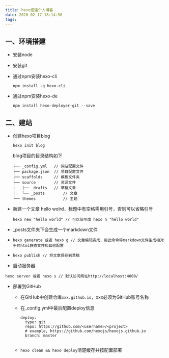 ```yaml
---
title: hexo搭建个人博客
date: 2020-02-17 18:14:50
tags:
---
```


## 一、环境搭建

- 安装node

- 安装git

- 通过npm安装hexo-cli

  ```
  npm install -g hexo-cli
  
  ```
  
- 通过npm安装hexo-de

  ```
  npm install hexo-deployer-git --save
  
  ```

## 二、建站

- 创建hexo项目blog

  ```
  hexo init blog
  
  ```

  blog项目的目录结构如下

  ```
  ├── _config.yml 	// 网站配置文件
  ├── package.json 	// 项目配置文件
  ├── scaffolds		// 模板文件夹
  ├── source  		// 资源文件
  |   ├── _drafts  	// 草稿文章
  |   └── _posts 		// 文章
  └── themes 			// 主题
  
  ```

  

- 新建一个文章 hello wolrd，标题中有空格需用引号，否则可以省略引号

  ```
  hexo new "hello world" // 可以简写成 hexo n "hello world"
  
  ```

- _posts文件夹下会生成一个markdown文件

- ```
  hexo generate 或者 hexo g // 文章编辑完成，用此命令将markdown文件生成相对于的html静态文件和其他配置
  
  ```

- ```
  hexo publish // 将文章保存到草稿
  
  ```

-  启动服务器

  ```
  hexo server 或者 hexo s // 默认访问网址http://localhost:4000/
  
  ```

- 部署到GitHub

  - 在GitHub中创建仓库`xxx.github.io`，xxx必须为GitHub账号名称

  - 在_config.yml中最后配置deploy信息

    ```
    deploy:
      type: git
      repo: https://github.com/<username>/<project>
      # example, https://github.com/hexojs/hexojs.github.io
      branch: master
      
    ```

  - `hexo clean && hexo deploy`清楚缓存并按配置部署